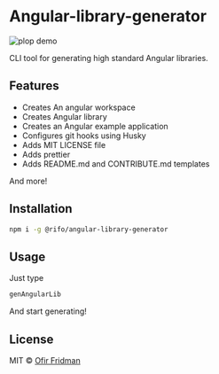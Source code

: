 # Angular-library-generator

![plop demo](https://imgur.com/vQ0MnwS)

CLI tool for generating high standard Angular libraries.

## Features 
- Creates An angular workspace 
- Creates Angular library
- Creates an Angular example application
- Configures git hooks using Husky
- Adds MIT LICENSE file
- Adds prettier
- Adds README.md and CONTRIBUTE.md templates

And more!

 
## Installation
```sh
npm i -g @rifo/angular-library-generator 
```

## Usage
Just type 
```sh
genAngularLib 
```
And start generating!

## License

MIT &copy; [Ofir Fridman](https://github.com/ofirrifo)
